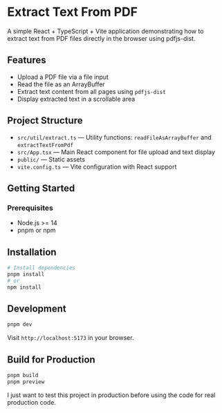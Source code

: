 # Extract Text From PDF

A simple React + TypeScript + Vite application demonstrating how to extract text from PDF files directly in the browser using pdfjs-dist.

## Features

- Upload a PDF file via a file input
- Read the file as an ArrayBuffer
- Extract text content from all pages using `pdfjs-dist`
- Display extracted text in a scrollable area

## Project Structure

- `src/util/extract.ts` — Utility functions: `readFileAsArrayBuffer` and `extractTextFromPdf`
- `src/App.tsx` — Main React component for file upload and text display
- `public/` — Static assets
- `vite.config.ts` — Vite configuration with React support

## Getting Started

### Prerequisites

- Node.js >= 14
- pnpm or npm

## Installation

```bash
# Install dependencies
pnpm install
# or
npm install
```

## Development

```bash
pnpm dev
```

Visit `http://localhost:5173` in your browser.

## Build for Production

```bash
pnpm build
pnpm preview
```

I just want to test this project in production before using the code for real production code.
